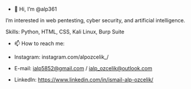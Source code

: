 - 👋 Hi, I’m @alp361

I’m interested in web pentesting, cyber security, and artificial intelligence.

Skills: Python, HTML, CSS, Kali Linux, Burp Suite


- 📫 How to reach me:

- Instagram: instagram.com/alpozcelik_/
- E-mail: ialp5852@gmail.com / ialp_ozcelik@outlook.com
- LinkedIn: https://www.linkedin.com/in/ismail-alp-ozcelik/



<!---
alp361/alp361 is a ✨ special ✨ repository because its `README.md` (this file) appears on your GitHub profile.
You can click the Preview link to take a look at your changes.
--->
